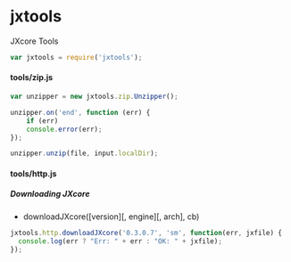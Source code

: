 # jxtools

JXcore Tools

```js
var jxtools = require('jxtools');
```

#### tools/zip.js

```js
var unzipper = new jxtools.zip.Unzipper();

unzipper.on('end', function (err) {
    if (err)
    console.error(err);
});

unzipper.unzip(file, input.localDir);
```

#### tools/http.js

##### Downloading JXcore

* downloadJXcore([version][, engine][, arch], cb)

```js
jxtools.http.downloadJXcore('0.3.0.7', 'sm', function(err, jxfile) {
  console.log(err ? "Err: " + err : "OK: " + jxfile);
});
```

